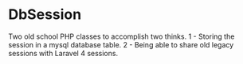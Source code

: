 DbSession
=========

Two old school PHP classes to accomplish two thinks. 1 - Storing the session in a mysql database table. 2 - Being able to share old legacy sessions with Laravel 4 sessions.

